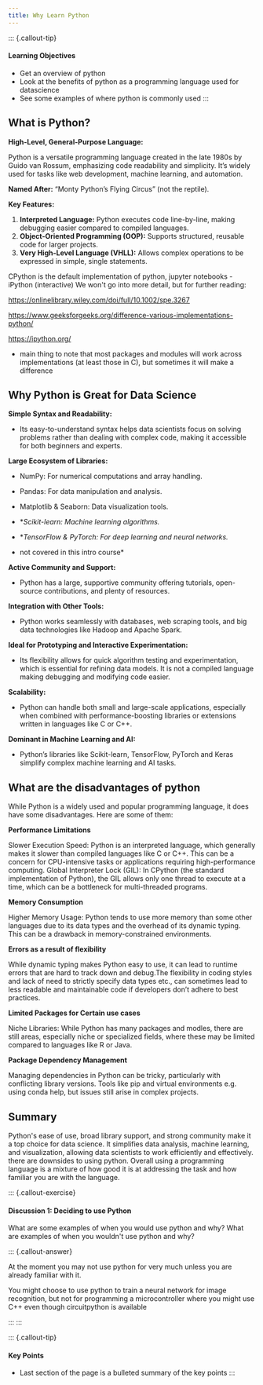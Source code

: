 ```yaml
---
title: Why Learn Python
---
```


::: {.callout-tip}
#### Learning Objectives

- Get an overview of python
- Look at the benefits of python as a programming language used for datascience
- See some examples of where python is commonly used
:::


## What is Python?

**High-Level, General-Purpose Language:** 

Python is a versatile programming language created in the late 1980s by Guido van Rossum, emphasizing code readability and simplicity. It’s widely used for tasks like web development, machine learning, and automation.

**Named After:** “Monty Python’s Flying Circus” (not the reptile).

**Key Features:**

1. **Interpreted Language:** Python executes code line-by-line, making debugging easier compared to compiled languages.
2. **Object-Oriented Programming (OOP):** Supports structured, reusable code for larger projects.
3. **Very High-Level Language (VHLL):** Allows complex operations to be expressed in simple, single statements.

CPython is the default implementation of python, jupyter notebooks - iPython (interactive)
We won't go into more detail, but for further reading:

https://onlinelibrary.wiley.com/doi/full/10.1002/spe.3267

https://www.geeksforgeeks.org/difference-various-implementations-python/

https://ipython.org/

- main thing to note that most packages and modules will work across implementations (at least those in C), but sometimes it will make a difference

## Why Python is Great for Data Science

**Simple Syntax and Readability:**

- Its easy-to-understand syntax helps data scientists focus on solving problems rather than dealing with complex code, making it accessible for both beginners and experts.

**Large Ecosystem of Libraries:**

- NumPy: For numerical computations and array handling.

- Pandas: For data manipulation and analysis.

- Matplotlib & Seaborn: Data visualization tools.

- **Scikit-learn: Machine learning algorithms.*

- **TensorFlow & PyTorch: For deep learning and neural networks.*

- not covered in this intro course*

**Active Community and Support:**

- Python has a large, supportive community offering tutorials, open-source contributions, and plenty of resources.

**Integration with Other Tools:**

- Python works seamlessly with databases, web scraping tools, and big data technologies like Hadoop and Apache Spark.

**Ideal for Prototyping and Interactive Experimentation:**

- Its flexibility allows for quick algorithm testing and experimentation, which is essential for refining data models. It is not a compiled language making debugging and modifying code easier.

**Scalability:**

- Python can handle both small and large-scale applications, especially when combined with performance-boosting libraries or extensions written in languages like C or C++.

**Dominant in Machine Learning and AI:**

- Python’s libraries like Scikit-learn, TensorFlow, PyTorch and Keras simplify complex machine learning and AI tasks.

## What are the disadvantages of python

While Python is a widely used and popular programming language, it does have some disadvantages. Here are some of them:

**Performance Limitations**

Slower Execution Speed: Python is an interpreted language, which generally makes it slower than compiled languages like C or C++. This can be a concern for CPU-intensive tasks or applications requiring high-performance computing.
Global Interpreter Lock (GIL): In CPython (the standard implementation of Python), the GIL allows only one thread to execute at a time, which can be a bottleneck for multi-threaded programs.

**Memory Consumption**

Higher Memory Usage: Python tends to use more memory than some other languages due to its data types and the overhead of its dynamic typing. This can be a drawback in memory-constrained environments.


**Errors as a result of flexibility**

While dynamic typing makes Python easy to use, it can lead to runtime errors that are hard to track down and debug.The flexibility in coding styles and lack of need to strictly specify data types etc., can sometimes lead to less readable and maintainable code if developers don’t adhere to best practices.

**Limited Packages for Certain use cases**

Niche Libraries: While Python has many packages and modles, there are still areas, especially niche or specialized fields, where these may be limited compared to languages like R or Java.

**Package Dependency Management**

Managing dependencies in Python can be tricky, particularly with conflicting library versions. Tools like pip and virtual environments e.g. using conda help, but issues still arise in complex projects.

## Summary

Python's ease of use, broad library support, and strong community make it a top choice for data science. It simplifies data analysis, machine learning, and visualization, allowing data scientists to work efficiently and effectively. there are downsides to using python. Overall using a programming language is a mixture of how good it is at addressing the task and how familiar you are with the language. 

::: {.callout-exercise}
#### Discussion 1: Deciding to use Python

What are some examples of when you would use python and why?
What are examples of when you wouldn't use python and why?

::: {.callout-answer}

At the moment you may not use python for very much unless you are already familiar with it.

You might choose to use python to train a neural network for image recognition, but not for programming a microcontroller where you might use C++ even though circuitpython is available

:::
:::

::: {.callout-tip}

#### Key Points

- Last section of the page is a bulleted summary of the key points
:::
